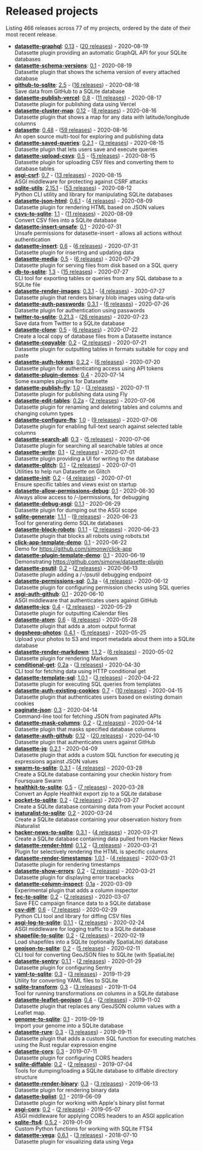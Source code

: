 # Released projects

Listing <!-- releases_count starts -->466<!-- releases_count ends --> releases across <!-- project_count starts -->77<!-- project_count ends --> of my projects, ordered by the date of their most recent release.

<!-- recent_releases starts -->
* **[datasette-graphql](https://github.com/simonw/datasette-graphql)**: [0.13](https://github.com/simonw/datasette-graphql/releases/tag/0.13) - ([20 releases](https://github.com/simonw/datasette-graphql/releases)) - 2020-08-19
<br>Datasette plugin providing an automatic GraphQL API for your SQLite databases
* **[datasette-schema-versions](https://github.com/simonw/datasette-schema-versions)**: [0.1](https://github.com/simonw/datasette-schema-versions/releases/tag/0.1) - 2020-08-19
<br>Datasette plugin that shows the schema version of every attached database
* **[github-to-sqlite](https://github.com/dogsheep/github-to-sqlite)**: [2.5](https://github.com/dogsheep/github-to-sqlite/releases/tag/2.5) - ([16 releases](https://github.com/dogsheep/github-to-sqlite/releases)) - 2020-08-18
<br>Save data from GitHub to a SQLite database
* **[datasette-publish-vercel](https://github.com/simonw/datasette-publish-vercel)**: [0.8](https://github.com/simonw/datasette-publish-vercel/releases/tag/0.8) - ([11 releases](https://github.com/simonw/datasette-publish-vercel/releases)) - 2020-08-17
<br>Datasette plugin for publishing data using Vercel
* **[datasette-cluster-map](https://github.com/simonw/datasette-cluster-map)**: [0.12](https://github.com/simonw/datasette-cluster-map/releases/tag/0.12) - ([8 releases](https://github.com/simonw/datasette-cluster-map/releases)) - 2020-08-16
<br>Datasette plugin that shows a map for any data with latitude/longitude columns
* **[datasette](https://github.com/simonw/datasette)**: [0.48](https://github.com/simonw/datasette/releases/tag/0.48) - ([59 releases](https://github.com/simonw/datasette/releases)) - 2020-08-16
<br>An open source multi-tool for exploring and publishing data
* **[datasette-saved-queries](https://github.com/simonw/datasette-saved-queries)**: [0.2.1](https://github.com/simonw/datasette-saved-queries/releases/tag/0.2.1) - ([3 releases](https://github.com/simonw/datasette-saved-queries/releases)) - 2020-08-15
<br>Datasette plugin that lets users save and execute queries
* **[datasette-upload-csvs](https://github.com/simonw/datasette-upload-csvs)**: [0.5](https://github.com/simonw/datasette-upload-csvs/releases/tag/0.5) - ([5 releases](https://github.com/simonw/datasette-upload-csvs/releases)) - 2020-08-15
<br>Datasette plugin for uploading CSV files and converting them to database tables
* **[asgi-csrf](https://github.com/simonw/asgi-csrf)**: [0.7](https://github.com/simonw/asgi-csrf/releases/tag/0.7) - ([13 releases](https://github.com/simonw/asgi-csrf/releases)) - 2020-08-15
<br>ASGI middleware for protecting against CSRF attacks
* **[sqlite-utils](https://github.com/simonw/sqlite-utils)**: [2.15.1](https://github.com/simonw/sqlite-utils/releases/tag/2.15.1) - ([53 releases](https://github.com/simonw/sqlite-utils/releases)) - 2020-08-12
<br>Python CLI utility and library for manipulating SQLite databases
* **[datasette-json-html](https://github.com/simonw/datasette-json-html)**: [0.6.1](https://github.com/simonw/datasette-json-html/releases/tag/0.6.1) - ([4 releases](https://github.com/simonw/datasette-json-html/releases)) - 2020-08-09
<br>Datasette plugin for rendering HTML based on JSON values
* **[csvs-to-sqlite](https://github.com/simonw/csvs-to-sqlite)**: [1.1](https://github.com/simonw/csvs-to-sqlite/releases/tag/1.1) - ([11 releases](https://github.com/simonw/csvs-to-sqlite/releases)) - 2020-08-09
<br>Convert CSV files into a SQLite database
* **[datasette-insert-unsafe](https://github.com/simonw/datasette-insert-unsafe)**: [0.1](https://github.com/simonw/datasette-insert-unsafe/releases/tag/0.1) - 2020-07-31
<br>Unsafe permissions for datasette-insert - allows all actions without authentication
* **[datasette-insert](https://github.com/simonw/datasette-insert)**: [0.6](https://github.com/simonw/datasette-insert/releases/tag/0.6) - ([6 releases](https://github.com/simonw/datasette-insert/releases)) - 2020-07-31
<br>Datasette plugin for inserting and updating data
* **[datasette-media](https://github.com/simonw/datasette-media)**: [0.5](https://github.com/simonw/datasette-media/releases/tag/0.5) - ([6 releases](https://github.com/simonw/datasette-media/releases)) - 2020-07-29
<br>Datasette plugin for serving files from disk based on a SQL query
* **[db-to-sqlite](https://github.com/simonw/db-to-sqlite)**: [1.3](https://github.com/simonw/db-to-sqlite/releases/tag/1.3) - ([15 releases](https://github.com/simonw/db-to-sqlite/releases)) - 2020-07-27
<br>CLI tool for exporting tables or queries from any SQL database to a SQLite file
* **[datasette-render-images](https://github.com/simonw/datasette-render-images)**: [0.3.1](https://github.com/simonw/datasette-render-images/releases/tag/0.3.1) - ([4 releases](https://github.com/simonw/datasette-render-images/releases)) - 2020-07-27
<br>Datasette plugin that renders binary blob images using data-uris
* **[datasette-auth-passwords](https://github.com/simonw/datasette-auth-passwords)**: [0.3.1](https://github.com/simonw/datasette-auth-passwords/releases/tag/0.3.1) - ([6 releases](https://github.com/simonw/datasette-auth-passwords/releases)) - 2020-07-26
<br>Datasette plugin for authentication using passwords
* **[twitter-to-sqlite](https://github.com/dogsheep/twitter-to-sqlite)**: [0.21.3](https://github.com/dogsheep/twitter-to-sqlite/releases/tag/0.21.3) - ([26 releases](https://github.com/dogsheep/twitter-to-sqlite/releases)) - 2020-07-23
<br>Save data from Twitter to a SQLite database
* **[datasette-clone](https://github.com/simonw/datasette-clone)**: [0.5](https://github.com/simonw/datasette-clone/releases/tag/0.5) - ([6 releases](https://github.com/simonw/datasette-clone/releases)) - 2020-07-22
<br>Create a local copy of database files from a Datasette instance
* **[datasette-copyable](https://github.com/simonw/datasette-copyable)**: [0.2](https://github.com/simonw/datasette-copyable/releases/tag/0.2) - ([2 releases](https://github.com/simonw/datasette-copyable/releases)) - 2020-07-21
<br>Datasette plugin for outputting tables in formats suitable for copy and paste
* **[datasette-auth-tokens](https://github.com/simonw/datasette-auth-tokens)**: [0.2.2](https://github.com/simonw/datasette-auth-tokens/releases/tag/0.2.2) - ([6 releases](https://github.com/simonw/datasette-auth-tokens/releases)) - 2020-07-20
<br>Datasette plugin for authenticating access using API tokens
* **[datasette-plugin-demos](https://github.com/simonw/datasette-plugin-demos)**: [0.4](https://github.com/simonw/datasette-plugin-demos/releases/tag/0.4) - 2020-07-14
<br>Some examples plugins for Datasette
* **[datasette-publish-fly](https://github.com/simonw/datasette-publish-fly)**: [1.0](https://github.com/simonw/datasette-publish-fly/releases/tag/1.0) - ([3 releases](https://github.com/simonw/datasette-publish-fly/releases)) - 2020-07-11
<br>Datasette plugin for publishing data using Fly
* **[datasette-edit-tables](https://github.com/simonw/datasette-edit-tables)**: [0.2a](https://github.com/simonw/datasette-edit-tables/releases/tag/0.2a) - ([2 releases](https://github.com/simonw/datasette-edit-tables/releases)) - 2020-07-06
<br>Datasette plugin for renaming and deleting tables and columns and changing column types
* **[datasette-configure-fts](https://github.com/simonw/datasette-configure-fts)**: [1.0](https://github.com/simonw/datasette-configure-fts/releases/tag/1.0) - ([9 releases](https://github.com/simonw/datasette-configure-fts/releases)) - 2020-07-06
<br>Datasette plugin for enabling full-text search against selected table columns
* **[datasette-search-all](https://github.com/simonw/datasette-search-all)**: [0.3](https://github.com/simonw/datasette-search-all/releases/tag/0.3) - ([5 releases](https://github.com/simonw/datasette-search-all/releases)) - 2020-07-06
<br>Datasette plugin for searching all searchable tables at once
* **[datasette-write](https://github.com/simonw/datasette-write)**: [0.1](https://github.com/simonw/datasette-write/releases/tag/0.1) - ([2 releases](https://github.com/simonw/datasette-write/releases)) - 2020-07-01
<br>Datasette plugin providing a UI for writing to the database
* **[datasette-glitch](https://github.com/simonw/datasette-glitch)**: [0.1](https://github.com/simonw/datasette-glitch/releases/tag/0.1) - ([2 releases](https://github.com/simonw/datasette-glitch/releases)) - 2020-07-01
<br>Utilities to help run Datasette on Glitch
* **[datasette-init](https://github.com/simonw/datasette-init)**: [0.2](https://github.com/simonw/datasette-init/releases/tag/0.2) - ([4 releases](https://github.com/simonw/datasette-init/releases)) - 2020-07-01
<br>Ensure specific tables and views exist on startup
* **[datasette-allow-permissions-debug](https://github.com/simonw/datasette-allow-permissions-debug)**: [0.1](https://github.com/simonw/datasette-allow-permissions-debug/releases/tag/0.1) - 2020-06-30
<br>Always allow access to /-/permissions, for debugging
* **[datasette-debug-asgi](https://github.com/simonw/datasette-debug-asgi)**: [0.1.1](https://github.com/simonw/datasette-debug-asgi/releases/tag/0.1.1) - 2020-06-29
<br>Datasette plugin for dumping out the ASGI scope
* **[sqlite-generate](https://github.com/simonw/sqlite-generate)**: [1.1.1](https://github.com/simonw/sqlite-generate/releases/tag/1.1.1) - ([9 releases](https://github.com/simonw/sqlite-generate/releases)) - 2020-06-23
<br>Tool for generating demo SQLite databases
* **[datasette-block-robots](https://github.com/simonw/datasette-block-robots)**: [0.1.1](https://github.com/simonw/datasette-block-robots/releases/tag/0.1.1) - ([2 releases](https://github.com/simonw/datasette-block-robots/releases)) - 2020-06-23
<br>Datasette plugin that blocks all robots using robots.txt
* **[click-app-template-demo](https://github.com/simonw/click-app-template-demo)**: [0.1](https://github.com/simonw/click-app-template-demo/releases/tag/0.1) - 2020-06-22
<br>Demo for https://github.com/simonw/click-app
* **[datasette-plugin-template-demo](https://github.com/simonw/datasette-plugin-template-demo)**: [0.1](https://github.com/simonw/datasette-plugin-template-demo/releases/tag/0.1) - 2020-06-19
<br>Demonstrating https://github.com/simonw/datasette-plugin
* **[datasette-psutil](https://github.com/simonw/datasette-psutil)**: [0.2](https://github.com/simonw/datasette-psutil/releases/tag/0.2) - ([2 releases](https://github.com/simonw/datasette-psutil/releases)) - 2020-06-13
<br>Datasette plugin adding a /-/psutil debugging endpoint
* **[datasette-permissions-sql](https://github.com/simonw/datasette-permissions-sql)**: [0.3a](https://github.com/simonw/datasette-permissions-sql/releases/tag/0.3a) - ([4 releases](https://github.com/simonw/datasette-permissions-sql/releases)) - 2020-06-12
<br>Datasette plugin for configuring permission checks using SQL queries
* **[asgi-auth-github](https://github.com/simonw/asgi-auth-github)**: [0.1](https://github.com/simonw/asgi-auth-github/releases/tag/0.1) - 2020-06-10
<br>ASGI middleware that authenticates users against GitHub
* **[datasette-ics](https://github.com/simonw/datasette-ics)**: [0.4](https://github.com/simonw/datasette-ics/releases/tag/0.4) - ([2 releases](https://github.com/simonw/datasette-ics/releases)) - 2020-05-29
<br>Datasette plugin for outputting iCalendar files
* **[datasette-atom](https://github.com/simonw/datasette-atom)**: [0.6](https://github.com/simonw/datasette-atom/releases/tag/0.6) - ([8 releases](https://github.com/simonw/datasette-atom/releases)) - 2020-05-28
<br>Datasette plugin that adds a .atom output format
* **[dogsheep-photos](https://github.com/dogsheep/dogsheep-photos)**: [0.4.1](https://github.com/dogsheep/dogsheep-photos/releases/tag/0.4.1) - ([5 releases](https://github.com/dogsheep/dogsheep-photos/releases)) - 2020-05-25
<br>Upload your photos to S3 and import metadata about them into a SQLite database
* **[datasette-render-markdown](https://github.com/simonw/datasette-render-markdown)**: [1.1.2](https://github.com/simonw/datasette-render-markdown/releases/tag/1.1.2) - ([6 releases](https://github.com/simonw/datasette-render-markdown/releases)) - 2020-05-02
<br>Datasette plugin for rendering Markdown
* **[conditional-get](https://github.com/simonw/conditional-get)**: [0.2a](https://github.com/simonw/conditional-get/releases/tag/0.2a) - ([3 releases](https://github.com/simonw/conditional-get/releases)) - 2020-04-30
<br>CLI tool for fetching data using HTTP conditional get
* **[datasette-template-sql](https://github.com/simonw/datasette-template-sql)**: [1.0.1](https://github.com/simonw/datasette-template-sql/releases/tag/1.0.1) - ([3 releases](https://github.com/simonw/datasette-template-sql/releases)) - 2020-04-22
<br>Datasette plugin for executing SQL queries from templates
* **[datasette-auth-existing-cookies](https://github.com/simonw/datasette-auth-existing-cookies)**: [0.7](https://github.com/simonw/datasette-auth-existing-cookies/releases/tag/0.7) - ([10 releases](https://github.com/simonw/datasette-auth-existing-cookies/releases)) - 2020-04-15
<br>Datasette plugin that authenticates users based on existing domain cookies
* **[paginate-json](https://github.com/simonw/paginate-json)**: [0.3](https://github.com/simonw/paginate-json/releases/tag/0.3) - 2020-04-14
<br>Command-line tool for fetching JSON from paginated APIs
* **[datasette-mask-columns](https://github.com/simonw/datasette-mask-columns)**: [0.2](https://github.com/simonw/datasette-mask-columns/releases/tag/0.2) - ([2 releases](https://github.com/simonw/datasette-mask-columns/releases)) - 2020-04-14
<br>Datasette plugin that masks specified database columns
* **[datasette-auth-github](https://github.com/simonw/datasette-auth-github)**: [0.12](https://github.com/simonw/datasette-auth-github/releases/tag/0.12) - ([20 releases](https://github.com/simonw/datasette-auth-github/releases)) - 2020-04-10
<br>Datasette plugin that authenticates users against GitHub
* **[datasette-jq](https://github.com/simonw/datasette-jq)**: [0.2.1](https://github.com/simonw/datasette-jq/releases/tag/0.2.1) - 2020-04-09
<br>Datasette plugin that adds a custom SQL function for executing jq expressions against JSON values
* **[swarm-to-sqlite](https://github.com/dogsheep/swarm-to-sqlite)**: [0.3.1](https://github.com/dogsheep/swarm-to-sqlite/releases/tag/0.3.1) - ([4 releases](https://github.com/dogsheep/swarm-to-sqlite/releases)) - 2020-03-28
<br>Create a SQLite database containing your checkin history from Foursquare Swarm
* **[healthkit-to-sqlite](https://github.com/dogsheep/healthkit-to-sqlite)**: [0.5](https://github.com/dogsheep/healthkit-to-sqlite/releases/tag/0.5) - ([7 releases](https://github.com/dogsheep/healthkit-to-sqlite/releases)) - 2020-03-28
<br>Convert an Apple Healthkit export zip to a SQLite database
* **[pocket-to-sqlite](https://github.com/dogsheep/pocket-to-sqlite)**: [0.2](https://github.com/dogsheep/pocket-to-sqlite/releases/tag/0.2) - ([2 releases](https://github.com/dogsheep/pocket-to-sqlite/releases)) - 2020-03-27
<br>Create a SQLite database containing data from your Pocket account
* **[inaturalist-to-sqlite](https://github.com/dogsheep/inaturalist-to-sqlite)**: [0.2](https://github.com/dogsheep/inaturalist-to-sqlite/releases/tag/0.2) - 2020-03-24
<br>Create a SQLite database containing your observation history from iNaturalist
* **[hacker-news-to-sqlite](https://github.com/dogsheep/hacker-news-to-sqlite)**: [0.3.1](https://github.com/dogsheep/hacker-news-to-sqlite/releases/tag/0.3.1) - ([4 releases](https://github.com/dogsheep/hacker-news-to-sqlite/releases)) - 2020-03-21
<br>Create a SQLite database containing data pulled from Hacker News
* **[datasette-render-html](https://github.com/simonw/datasette-render-html)**: [0.1.2](https://github.com/simonw/datasette-render-html/releases/tag/0.1.2) - ([3 releases](https://github.com/simonw/datasette-render-html/releases)) - 2020-03-21
<br>Plugin for selectively rendering the HTML is specific columns
* **[datasette-render-timestamps](https://github.com/simonw/datasette-render-timestamps)**: [1.0.1](https://github.com/simonw/datasette-render-timestamps/releases/tag/1.0.1) - ([4 releases](https://github.com/simonw/datasette-render-timestamps/releases)) - 2020-03-21
<br>Datasette plugin for rendering timestamps
* **[datasette-show-errors](https://github.com/simonw/datasette-show-errors)**: [0.2](https://github.com/simonw/datasette-show-errors/releases/tag/0.2) - ([2 releases](https://github.com/simonw/datasette-show-errors/releases)) - 2020-03-21
<br>Datasette plugin for displaying error tracebacks
* **[datasette-column-inspect](https://github.com/simonw/datasette-column-inspect)**: [0.1a](https://github.com/simonw/datasette-column-inspect/releases/tag/0.1a) - 2020-03-09
<br>Experimental plugin that adds a column inspector
* **[fec-to-sqlite](https://github.com/simonw/fec-to-sqlite)**: [0.2](https://github.com/simonw/fec-to-sqlite/releases/tag/0.2) - ([2 releases](https://github.com/simonw/fec-to-sqlite/releases)) - 2020-03-07
<br>Save FEC campaign finance data to a SQLite database
* **[csv-diff](https://github.com/simonw/csv-diff)**: [0.6](https://github.com/simonw/csv-diff/releases/tag/0.6) - ([7 releases](https://github.com/simonw/csv-diff/releases)) - 2020-02-29
<br>Python CLI tool and library for diffing CSV files
* **[asgi-log-to-sqlite](https://github.com/simonw/asgi-log-to-sqlite)**: [0.1.1](https://github.com/simonw/asgi-log-to-sqlite/releases/tag/0.1.1) - ([2 releases](https://github.com/simonw/asgi-log-to-sqlite/releases)) - 2020-02-24
<br>ASGI middleware for logging traffic to a SQLite database
* **[shapefile-to-sqlite](https://github.com/simonw/shapefile-to-sqlite)**: [0.2](https://github.com/simonw/shapefile-to-sqlite/releases/tag/0.2) - ([2 releases](https://github.com/simonw/shapefile-to-sqlite/releases)) - 2020-02-19
<br>Load shapefiles into a SQLite (optionally SpatiaLite) database
* **[geojson-to-sqlite](https://github.com/simonw/geojson-to-sqlite)**: [0.2](https://github.com/simonw/geojson-to-sqlite/releases/tag/0.2) - ([5 releases](https://github.com/simonw/geojson-to-sqlite/releases)) - 2020-02-11
<br>CLI tool for converting GeoJSON files to SQLite (with SpatiaLite)
* **[datasette-sentry](https://github.com/simonw/datasette-sentry)**: [0.1.1](https://github.com/simonw/datasette-sentry/releases/tag/0.1.1) - ([2 releases](https://github.com/simonw/datasette-sentry/releases)) - 2020-01-29
<br>Datasette plugin for configuring Sentry
* **[yaml-to-sqlite](https://github.com/simonw/yaml-to-sqlite)**: [0.3](https://github.com/simonw/yaml-to-sqlite/releases/tag/0.3) - ([3 releases](https://github.com/simonw/yaml-to-sqlite/releases)) - 2019-11-29
<br>Utility for converting YAML files to SQLite
* **[sqlite-transform](https://github.com/simonw/sqlite-transform)**: [0.3](https://github.com/simonw/sqlite-transform/releases/tag/0.3) - ([3 releases](https://github.com/simonw/sqlite-transform/releases)) - 2019-11-04
<br>Tool for running transformations on columns in a SQLite database
* **[datasette-leaflet-geojson](https://github.com/simonw/datasette-leaflet-geojson)**: [0.4](https://github.com/simonw/datasette-leaflet-geojson/releases/tag/0.4) - ([2 releases](https://github.com/simonw/datasette-leaflet-geojson/releases)) - 2019-11-02
<br>Datasette plugin that replaces any GeoJSON column values with a Leaflet map.
* **[genome-to-sqlite](https://github.com/dogsheep/genome-to-sqlite)**: [0.1](https://github.com/dogsheep/genome-to-sqlite/releases/tag/0.1) - 2019-09-19
<br>Import your genome into a SQLite database
* **[datasette-rure](https://github.com/simonw/datasette-rure)**: [0.3](https://github.com/simonw/datasette-rure/releases/tag/0.3) - ([3 releases](https://github.com/simonw/datasette-rure/releases)) - 2019-09-11
<br>Datasette plugin that adds a custom SQL function for executing matches using the Rust regular expression engine
* **[datasette-cors](https://github.com/simonw/datasette-cors)**: [0.3](https://github.com/simonw/datasette-cors/releases/tag/0.3) - 2019-07-11
<br>Datasette plugin for configuring CORS headers
* **[sqlite-diffable](https://github.com/simonw/sqlite-diffable)**: [0.2](https://github.com/simonw/sqlite-diffable/releases/tag/0.2) - ([2 releases](https://github.com/simonw/sqlite-diffable/releases)) - 2019-07-04
<br>Tools for dumping/loading a SQLite database to diffable directory structure
* **[datasette-render-binary](https://github.com/simonw/datasette-render-binary)**: [0.3](https://github.com/simonw/datasette-render-binary/releases/tag/0.3) - ([3 releases](https://github.com/simonw/datasette-render-binary/releases)) - 2019-06-13
<br>Datasette plugin for rendering binary data
* **[datasette-bplist](https://github.com/simonw/datasette-bplist)**: [0.1](https://github.com/simonw/datasette-bplist/releases/tag/0.1) - 2019-06-09
<br>Datasette plugin for working with Apple's binary plist format
* **[asgi-cors](https://github.com/simonw/asgi-cors)**: [0.2](https://github.com/simonw/asgi-cors/releases/tag/0.2) - ([2 releases](https://github.com/simonw/asgi-cors/releases)) - 2019-05-07
<br>ASGI middleware for applying CORS headers to an ASGI application
* **[sqlite-fts4](https://github.com/simonw/sqlite-fts4)**: [0.5.2](https://github.com/simonw/sqlite-fts4/releases/tag/0.5.2) - 2019-01-09
<br>Custom Python functions for working with SQLite FTS4
* **[datasette-vega](https://github.com/simonw/datasette-vega)**: [0.6.1](https://github.com/simonw/datasette-vega/releases/tag/0.6.1) - ([3 releases](https://github.com/simonw/datasette-vega/releases)) - 2018-07-10
<br>Datasette plugin for visualizing data using Vega
<!-- recent_releases ends -->
